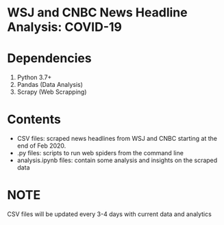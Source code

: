 # WSJ and CNBC News Headline Analysis: COVID-19
# Dependencies
1. Python 3.7+
2. Pandas (Data Analysis)
3. Scrapy (Web Scrapping)

# Contents
- CSV files: scraped news headlines from WSJ and CNBC starting at the end of Feb 2020.
- .py files: scripts to run web spiders from the command line
- analysis.ipynb files: contain some analysis and insights on the scraped data

# NOTE
CSV files will be updated every 3-4 days with current data and analytics 


